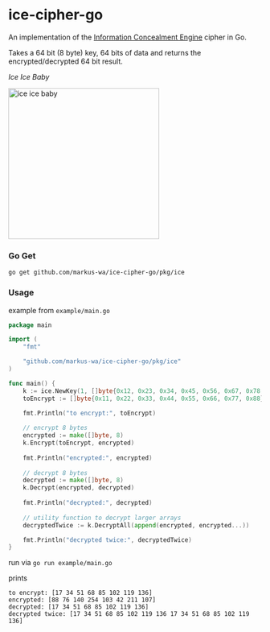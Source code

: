 # ice-cipher-go

An implementation of the [Information Concealment Engine](https://en.wikipedia.org/wiki/ICE_(cipher)) cipher in Go.

Takes a 64 bit (8 byte) key, 64 bits of data and returns the encrypted/decrypted 64 bit result.

_Ice Ice Baby_

<img src="https://user-images.githubusercontent.com/5138316/151227751-f2772f85-c311-41b8-99b4-6cc73379902c.png" alt="ice ice baby" width="300"/>

### Go Get

    go get github.com/markus-wa/ice-cipher-go/pkg/ice
    
### Usage

example from `example/main.go`

```go
package main

import (
    "fmt"

    "github.com/markus-wa/ice-cipher-go/pkg/ice"
)

func main() {
	k := ice.NewKey(1, []byte{0x12, 0x23, 0x34, 0x45, 0x56, 0x67, 0x78, 0x89})
	toEncrypt := []byte{0x11, 0x22, 0x33, 0x44, 0x55, 0x66, 0x77, 0x88}

	fmt.Println("to encrypt:", toEncrypt)
    
	// encrypt 8 bytes
	encrypted := make([]byte, 8)
    k.Encrypt(toEncrypt, encrypted)
    
	fmt.Println("encrypted:", encrypted)
    
	// decrypt 8 bytes
	decrypted := make([]byte, 8)
	k.Decrypt(encrypted, decrypted)
    
	fmt.Println("decrypted:", decrypted)
	
	// utility function to decrypt larger arrays
    decryptedTwice := k.DecryptAll(append(encrypted, encrypted...))

	fmt.Println("decrypted twice:", decryptedTwice)
}
```

run via `go run example/main.go`

prints

```
to encrypt: [17 34 51 68 85 102 119 136]
encrypted: [88 76 140 254 103 42 211 107]
decrypted: [17 34 51 68 85 102 119 136]
decrypted twice: [17 34 51 68 85 102 119 136 17 34 51 68 85 102 119 136]
```

